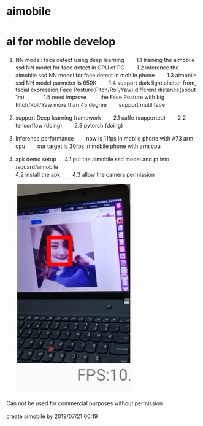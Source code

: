 # aimobile 　
# ai for mobile develop　　
1. NN model: face detect using deep learning　　
   1.1 training the aimobile ssd NN model for face detect in GPU of PC　　
   1.2 inference the aimobile ssd NN model for face detect in mobile phone　　
   1.3 aimobile ssd NN model parmeter is 650K　　
   1.4 support dark light,shelter from, facial expression,Face Posture(Pitch/Roll/Yaw),different distance(about 1m)　　
　 1.5 need improve 　　
       the Face Posture with big Pitch/Roll/Yaw more than 45 degree　　
       support mutil face　　
    
2. support Deep learning framework　　
   2.1 caffe (supported)　　
   2.2 tensorflow (doing)　　
   2.3 pytorch (doing)　　

3. Inference performance　　
   now is 11fps in mobile phone with A73 arm cpu　　
   our target is 30fps in mobile phone with arm cpu   　

4. apk demo setup 　
   4.1 put the aimobile ssd model and pt into /sdcard/aimobile 　　  
   4.2 install the apk　　
   4.3 allow the camera permission　　
   
   ![aimobile ssd result picture](https://github.com/aimobile/aimobile/blob/master/demo/aimobile_ssd_result.jpg)　　
   
   


Can not be used for commercial purposes without permission　　

create aimobile by 2019/07/21:00:19　　
